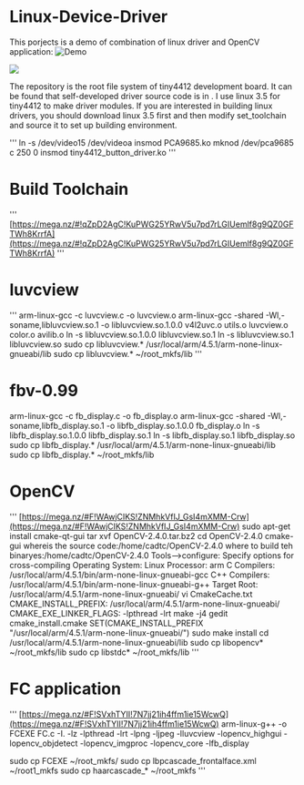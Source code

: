 # Linux-Device-Driver

This porjects is a demo of combination of linux driver and OpenCV application: ![Demo]()

![](https://github.com/lineagech/Linux-Device-Driver/blob/master/BD.JPG)

The repository is the root file system of tiny4412 development board. It can be found that self-developed driver source code is in [](kernel_3_5_0/drivers/char). I use linux 3.5 for tiny4412 to make driver modules. If you are interested in building linux drivers, you should download linux 3.5 first and then modify set_toolchain and source it to set up building environment.

'''
ln -s /dev/video15 /dev/videoa 
insmod PCA9685.ko
mknod /dev/pca9685 c 250 0
insmod tiny4412_button_driver.ko
'''

# Build Toolchain
'''
[https://mega.nz/#!qZpD2AgC!KuPWG25YRwV5u7pd7rLGIUemlf8g9QZ0GFTWh8KrrfA](https://mega.nz/#!qZpD2AgC!KuPWG25YRwV5u7pd7rLGIUemlf8g9QZ0GFTWh8KrrfA)
'''

# luvcview
'''
arm-linux-gcc -c luvcview.c -o luvcview.o
arm-linux-gcc -shared -Wl,-soname,libluvcview.so.1 -o libluvcview.so.1.0.0 v4l2uvc.o utils.o luvcview.o color.o avilib.o
ln -s libluvcview.so.1.0.0 libluvcview.so.1
ln -s libluvcview.so.1 libluvcview.so
sudo cp libluvcview.* /usr/local/arm/4.5.1/arm-none-linux-gnueabi/lib
sudo cp libluvcview.* ~/root_mkfs/lib
'''

# fbv-0.99
arm-linux-gcc -c fb_display.c -o fb_display.o
arm-linux-gcc -shared -Wl,-soname,libfb_display.so.1 -o libfb_display.so.1.0.0 fb_display.o
ln -s libfb_display.so.1.0.0 libfb_display.so.1
ln -s libfb_display.so.1 libfb_display.so
sudo cp libfb_display.* /usr/local/arm/4.5.1/arm-none-linux-gnueabi/lib
sudo cp libfb_display.* ~/root_mkfs/lib

# OpenCV
'''
[https://mega.nz/#F!WAwjCIKS!ZNMhkVfIJ_GsI4mXMM-Crw](https://mega.nz/#F!WAwjCIKS!ZNMhkVfIJ_GsI4mXMM-Crw)
sudo apt-get install cmake-qt-gui
tar xvf OpenCV-2.4.0.tar.bz2
cd OpenCV-2.4.0
cmake-gui
whereis the source code:/home/cadtc/OpenCV-2.4.0
where to build teh binaryes:/home/cadtc/OpenCV-2.4.0
Tools-->configure:
Specify options for cross-compiling
	Operating System:	Linux
	Processor:		arm	
	C Compilers:		/usr/local/arm/4.5.1/bin/arm-none-linux-gnueabi-gcc
	C++ Compilers:		/usr/local/arm/4.5.1/bin/arm-none-linux-gnueabi-g++
	Target Root:		/usr/local/arm/4.5.1/arm-none-linux-gnueabi/
vi CmakeCache.txt
	CMAKE_INSTALL_PREFIX:	/usr/local/arm/4.5.1/arm-none-linux-gnueabi/
	CMAKE_EXE_LINKER_FLAGS:	-lpthread -lrt
make -j4
gedit cmake_install.cmake
  SET(CMAKE_INSTALL_PREFIX "/usr/local/arm/4.5.1/arm-none-linux-gnueabi/")
sudo make install
cd /usr/local/arm/4.5.1/arm-none-linux-gnueabi/lib
sudo cp libopencv* ~/root_mkfs/lib
sudo cp libstdc* ~/root_mkfs/lib
'''

# FC application
'''
[https://mega.nz/#F!SVxhTYII!7N7jj21ih4ffm1ie15WcwQ](https://mega.nz/#F!SVxhTYII!7N7jj21ih4ffm1ie15WcwQ)
arm-linux-g++ -o FCEXE FC.c -I. -lz -lpthread -lrt -lpng -ljpeg -lluvcview -lopencv_highgui -lopencv_objdetect -lopencv_imgproc -lopencv_core -lfb_display

sudo cp FCEXE ~/root_mkfs/
sudo cp lbpcascade_frontalface.xml ~/root1_mkfs
sudo cp haarcascade_* ~/root_mkfs
'''
